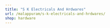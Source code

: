 ```yaml
---
title: "S K Electricals And Hrdwares"
url: /malappuram/s-k-electricals-and-hrdwares/
shop: hardware
---
```

